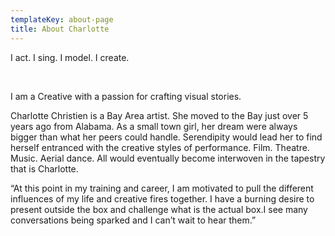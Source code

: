 ```yaml
---
templateKey: about-page
title: About Charlotte
---
```

I act. I sing. I model. I create.

<br>

I am a Creative with a passion for crafting visual stories.

Charlotte Christien is a Bay Area artist. She moved to the Bay just over 5 years ago from Alabama. As a small town girl, her dream were always bigger than what her peers could handle. Serendipity would lead her to find herself entranced with the creative styles of performance. Film. Theatre. Music. Aerial dance. All would eventually become interwoven in the tapestry that is Charlotte.

“At this point in my training and career, I am motivated to pull the different influences of my life and creative fires together. I have a burning desire to present outside the box and challenge what is the actual box.I see many conversations being sparked and I can’t wait to hear them.”

